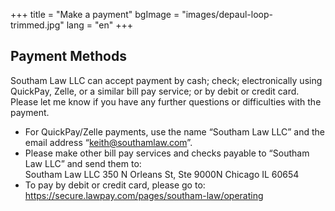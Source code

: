 +++
title = "Make a payment"
bgImage = "images/depaul-loop-trimmed.jpg"
lang = "en"
+++

## Payment Methods

Southam Law LLC can accept payment by cash; check; electronically using QuickPay, Zelle, or a similar bill pay service; or by debit or credit card. Please let me know if you have any further questions or difficulties with the payment.

* For QuickPay/Zelle payments, use the name “Southam Law LLC” and the email address “keith@southamlaw.com”.
* Please make other bill pay services and checks payable to “Southam Law LLC” and send them to:  
  Southam Law LLC
  350 N Orleans St, Ste 9000N
  Chicago IL 60654
* To pay by debit or credit card, please go to: https://secure.lawpay.com/pages/southam-law/operating